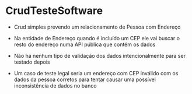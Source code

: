 # CrudTesteSoftware

* Crud simples prevendo um relacionamento de Pessoa com Endereço

* Na entidade de Endereço quando é incluído um CEP ele vai buscar o resto do endereço numa API pública que contém os dados

* Não há nenhum tipo de validação dos dados intencionalmente para ser testado depois

* Um caso de teste legal seria um endereço com CEP inválido com os dados da pessoa corretos para tentar causar uma possível inconsistência de dados no banco
